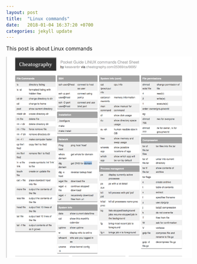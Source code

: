 ```yaml
---
layout: post
title:  "Linux commands"
date:   2018-01-04 16:37:20 +0700
categories: jekyll update
---
```

This post is about Linux commands

![image tooltip here](/Linux_command_cheatography.png)



[jekyll-docs]: https://jekyllrb.com/docs/home
[jekyll-gh]:   https://github.com/jekyll/jekyll
[jekyll-talk]: https://talk.jekyllrb.com/
